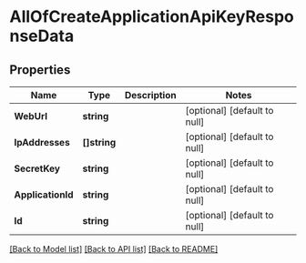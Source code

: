 # AllOfCreateApplicationApiKeyResponseData

## Properties
Name | Type | Description | Notes
------------ | ------------- | ------------- | -------------
**WebUrl** | **string** |  | [optional] [default to null]
**IpAddresses** | **[]string** |  | [optional] [default to null]
**SecretKey** | **string** |  | [optional] [default to null]
**ApplicationId** | **string** |  | [optional] [default to null]
**Id** | **string** |  | [optional] [default to null]

[[Back to Model list]](../README.md#documentation-for-models) [[Back to API list]](../README.md#documentation-for-api-endpoints) [[Back to README]](../README.md)

